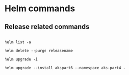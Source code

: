 # Helm commands

## Release related commands

```helm

helm list -a

helm delete --purge releasename

helm upgrade -i

helm upgrade --install akspart6 --namespace aks-part4 .

```